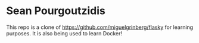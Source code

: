 # Sean Pourgoutzidis

This repo is a clone of https://github.com/miguelgrinberg/flasky for learning purposes. It is also being used to learn Docker!
